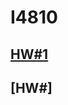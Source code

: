 # I4810 
## [HW#1](https://github.com/johnwu0113/TTU/blob/main/I4810/AI%E4%BD%9C%E6%A5%AD1_%E8%B3%87%E5%B7%A5%E7%B3%BB%E4%B8%80%E5%B9%B4%E7%B4%9A_711106013_%E5%B7%AB%E5%98%89%E6%A6%AE.ipynb)

## [HW#]
